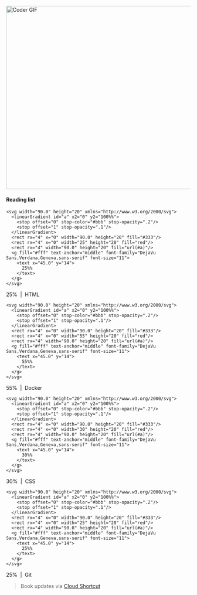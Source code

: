 [<img src="https://media.giphy.com/media/3o6ozomjwcQJpdz5p6/giphy.gif" alt="Coder GIF" width="800" height="500">](https://www.youtube.com/watch?v=0a2lv4IwZFY)

  #### Reading list
  
  
    <svg width="90.0" height="20" xmlns="http://www.w3.org/2000/svg">
      <linearGradient id="a" x2="0" y2="100%%">
        <stop offset="0" stop-color="#bbb" stop-opacity=".2"/>
        <stop offset="1" stop-opacity=".1"/>
      </linearGradient>
      <rect rx="4" x="0" width="90.0" height="20" fill="#333"/>
      <rect rx="4" x="0" width="25" height="20" fill="red"/>
      <rect rx="4" width="90.0" height="20" fill="url(#a)"/>
      <g fill="#fff" text-anchor="middle" font-family="DejaVu Sans,Verdana,Geneva,sans-serif" font-size="11">
        <text x="45.0" y="14">
          25%%
        </text>
      </g>
    </svg>
   25% &nbsp;|&nbsp; HTML
  
  
    <svg width="90.0" height="20" xmlns="http://www.w3.org/2000/svg">
      <linearGradient id="a" x2="0" y2="100%%">
        <stop offset="0" stop-color="#bbb" stop-opacity=".2"/>
        <stop offset="1" stop-opacity=".1"/>
      </linearGradient>
      <rect rx="4" x="0" width="90.0" height="20" fill="#333"/>
      <rect rx="4" x="0" width="55" height="20" fill="red"/>
      <rect rx="4" width="90.0" height="20" fill="url(#a)"/>
      <g fill="#fff" text-anchor="middle" font-family="DejaVu Sans,Verdana,Geneva,sans-serif" font-size="11">
        <text x="45.0" y="14">
          55%%
        </text>
      </g>
    </svg>
   55% &nbsp;|&nbsp; Docker
  
  
    <svg width="90.0" height="20" xmlns="http://www.w3.org/2000/svg">
      <linearGradient id="a" x2="0" y2="100%%">
        <stop offset="0" stop-color="#bbb" stop-opacity=".2"/>
        <stop offset="1" stop-opacity=".1"/>
      </linearGradient>
      <rect rx="4" x="0" width="90.0" height="20" fill="#333"/>
      <rect rx="4" x="0" width="30" height="20" fill="red"/>
      <rect rx="4" width="90.0" height="20" fill="url(#a)"/>
      <g fill="#fff" text-anchor="middle" font-family="DejaVu Sans,Verdana,Geneva,sans-serif" font-size="11">
        <text x="45.0" y="14">
          30%%
        </text>
      </g>
    </svg>
   30% &nbsp;|&nbsp; CSS
  
  
    <svg width="90.0" height="20" xmlns="http://www.w3.org/2000/svg">
      <linearGradient id="a" x2="0" y2="100%%">
        <stop offset="0" stop-color="#bbb" stop-opacity=".2"/>
        <stop offset="1" stop-opacity=".1"/>
      </linearGradient>
      <rect rx="4" x="0" width="90.0" height="20" fill="#333"/>
      <rect rx="4" x="0" width="25" height="20" fill="red"/>
      <rect rx="4" width="90.0" height="20" fill="url(#a)"/>
      <g fill="#fff" text-anchor="middle" font-family="DejaVu Sans,Verdana,Geneva,sans-serif" font-size="11">
        <text x="45.0" y="14">
          25%%
        </text>
      </g>
    </svg>
   25% &nbsp;|&nbsp; Git
  
  > Book updates via [Cloud Shortcut](https://github.com/saschazengler/progress_bar_shortcut)
  